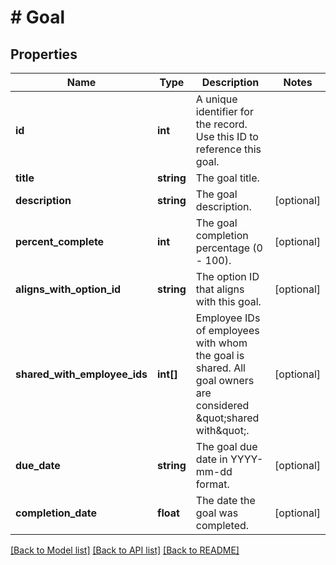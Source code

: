 # # Goal

## Properties

Name | Type | Description | Notes
------------ | ------------- | ------------- | -------------
**id** | **int** | A unique identifier for the record. Use this ID to reference this goal. |
**title** | **string** | The goal title. |
**description** | **string** | The goal description. | [optional]
**percent_complete** | **int** | The goal completion percentage (0 - 100). | [optional]
**aligns_with_option_id** | **string** | The option ID that aligns with this goal. | [optional]
**shared_with_employee_ids** | **int[]** | Employee IDs of employees with whom the goal is shared. All goal owners are considered \&quot;shared with\&quot;. | [optional]
**due_date** | **string** | The goal due date in YYYY-mm-dd format. | [optional]
**completion_date** | **float** | The date the goal was completed. | [optional]

[[Back to Model list]](../../README.md#models) [[Back to API list]](../../README.md#endpoints) [[Back to README]](../../README.md)
